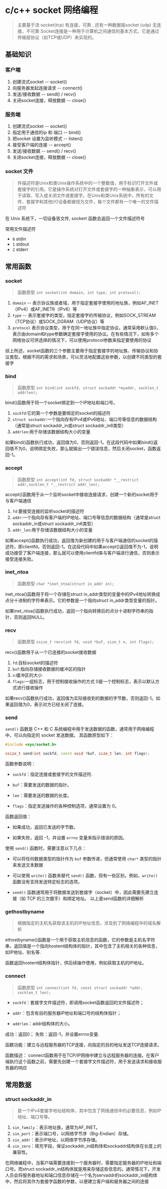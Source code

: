# c/c++ socket 网络编程

> 主要基于流 socket(tcp) 有连接，可靠 , 还有一种数据报socket (udp) 无连接，不可靠
> Socket连接是一种用于计算机之间通信的基本方式，它是通过传输层协议（如TCP或UDP）来实现的。

## 基础知识

### 客户端

1. 创建流式socket   -- socket()
2. 向服务器发起连接请求 -- connect()
3. 发送/接收数据 -- send() / recv()
4. 关闭socket连接，释放数据 -- close()

### 服务端

1. 创建流式socket   -- socket()
2. 指定用于通信的ip 和 端口 -- bind()
3. 把socket 设置为监听模式 -- listen()
4. 接受客户端的连接 -- accept()
5. 发送/接收数据 -- send() / recv()
6. 关闭socket连接，释放数据 -- close()

### socket 文件

> 件描述符是Unix和类Unix操作系统中的一个整数值，用于标识打开文件或套接字的引用。它是操作系统对打开文件或套接字的一种抽象表示，可以用于读取、写入或关闭文件或套接字。在Unix和类Unix系统中，所有的文件、套接字和其他I/O设备都被视为文件，每个文件都有一个唯一的文件描述符

在 Unix 系统下，一切设备皆文件, sockert 函数会返回一个文件描述符号

常用文件描述符

+ `0` stdin
+ `1` stdout
+ `2` stderr

## 常用函数

### socket

> 函数原型 `int socket(int domain, int type, int protocol);`

1. `domain` -- 表示协议族或者域，用于指定套接字使用的地址族，例如AF_INET（IPv4）或AF_INET6（IPv6）等
2. `type` -- 表示套接字的类型，指定套接字的传输协议，例如SOCK_STREAM（TCP协议）或SOCK_DGRAM（UDP协议）等
3. `protocol` 表示协议类型，用于在同一地址族中指定协议。通常采用默认值0，表示由domain和type参数确定套接字使用的协议。在有些情况下，如有多个网络协议可供选择的情况下，可以使用protocol参数来指定要使用的协议

综上所述，socket函数的三个参数主要用于指定套接字的地址族、传输协议和协议类型。根据不同的需求和场景，可以灵活地配置这些参数，以创建不同类型的套接字

### bind

> 函数原型 `int bind(int sockfd, struct sockaddr *myaddr, socklen_t addrlen);`

bind()函数用于将一个socket绑定到一个IP地址和端口号。

1. `sockfd`:它的第一个参数是要绑定的socket的描述符
2. `struct sockaddr`:一个指向存有IPv4或IPv6地址、端口号等信息的数据结构（通常是struct sockaddr_in或struct sockaddr_in6类型）
3. `addrlen`:用于存储该数据结构大小的变量

如果bind()函数执行成功，返回值为0，否则返回-1。在这段代码中如果bind()返回值不为0，说明绑定失败，那么就输出一个错误信息，然后关闭socket，函数返回-1。

### accept

> 函数原型 `int accept(int fd, struct sockaddr *__restrict addr,socklen_t *__restrict addr_len);`

accept()函数用于从一个监听socket中接收连接请求，创建一个新的socket用于与客户端通信

1. `fd`:要接受连接的监听socket的描述符
2. `addr`:一个指向存有客户端的IP地址、端口号等信息的数据结构（通常是struct sockaddr_in或struct sockaddr_in6类型）
3. `addr_len`:用于存储该数据结构大小的变量

如果accept()函数执行成功，返回值为新创建的用于与客户端通信的socket的描述符，即clientfd，否则返回-1。在这段代码中如果accept()返回值不为-1，说明成功接受了客户端连接，那么就可以使用clientfd来与客户端进行通信，否则表示接受连接失败。

### inet_ntoa

> 函数原型 `char *inet_ntoa(struct in_addr in);`

inet_ntoa()函数用于将一个存储在struct in_addr类型的变量中的IPv4地址转换成点分十进制的字符串表示。它的参数是一个指向struct in_addr类型变量的指针。

如果inet_ntoa()函数执行成功，返回一个指向转换后的点分十进制字符串的指针，否则返回NULL。

### recv

> 函数原型 `ssize_t recv(int fd, void *buf, size_t n, int flags);`

recv()函数用于从一个已连接的socket接收数据

1. `fd`:目标socket的描述符
2. `buf`:指向存储接收数据的缓冲区的指针
3. `n`:缓冲区的大小
4. `flags`:一组标志，用于控制接收操作的方式 0是一个控制标志，表示以默认方式进行接收操作

如果recv()函数执行成功，返回值为实际接收到的数据的字节数，否则返回-1。如果返回值为0，表示对方已经关闭了连接。

### send

`send()` 函数是 C++ 和 C 系统编程中用于发送数据的函数，通常用于网络编程中，可以向指定的 socket 发送数据。
其函数原型如下：

```c++
#include <sys/socket.h>

ssize_t send(int sockfd, const void *buf, size_t len, int flags);
```

函数参数说明：

+ `sockfd`：指定连接或套接字的文件描述符.

+ `buf`：需要发送的数据的指针。
+ `len`：需要发送的数据的长度。

+ `flags`：指定发送操作的各种控制选项，通常设置为 0。

函数返回值：

+ 如果成功，返回已发送的字节数。

+ 如果失败，返回 -1，并设置 `errno` 变量来指示错误的原因。

使用 `send()` 函数时，需要注意以下几点：

+ 可以将任何数据类型的指针作为 `buf` 参数传递，但通常使用 `char*` 类型的指针来发送文本数据

+ 可以使用 `write()` 函数来替代 `send()` 函数，但有一些区别，例如，`write()` 函数没有支持发送特定标志的选项。

+ `send()` 函数通常用于将数据发送到套接字（socket）中，因此需要先建立连接（如 TCP 的三次握手）和绑定地址。
以上是send函数的详细解析

### gethostbyname

> 根据指定的主机名获取该主机的IP地址信息，涉及到了网络编程中的域名解析

ethostbyname()函数是一个用于获取主机信息的函数，它的参数是主机名字符串，返回值是一个指向hostent结构体的指针，其中包含了主机相关的各种信息，如IP地址、别名等.

函数返回hostent结构体指针，供后续操作使用，例如获取主机的IP地址。

### connect

> 函数原型 `int connect(int fd, const struct sockaddr *addr, socklen_t len);`

+ `sockfd`：套接字文件描述符，即调用socket函数返回的文件描述符；

+ `addr`：包含有目的服务器IP地址和端口号的结构体指针；
+ `addrlen`：addr结构体的大小。

成功：返回0；
失败：返回-1，并设置errno变量.

函数功能：建立与远程服务器的TCP连接，向指定的目的地址发送TCP连接请求。

函数描述： connect函数用于在TCP/IP网络中建立与远程服务器的连接。在客户端执行这个函数之前，需要先创建一个套接字文件描述符，用于发送请求和接收服务器的响应

## 常用数据

### struct sockaddr_in

> 是一个IPv4套接字地址结构体，其中包含了网络通信中的必要信息，例如IP地址、端口号等。

1. `sin_family`：表示地址族，通常为AF_INET。
2. `sin_port`：表示端口号，以网络字节序（Big-Endian）存储。
3. `sin_addr`：表示IP地址，以网络字节序存储。
4. `sin_zero`：填充字段，保证sockaddr_in结构体和sockaddr结构体在长度上的兼容性。

在网络编程中，当客户端需要连接到一个服务器时，需要指定服务器的IP地址和端口号。而struct sockaddr_in结构体就是用来存储这些信息的。通常情况下，开发人员会将服务器地址和端口信息存储在一个名为servaddr的sockaddr_in结构体中，然后将其作为套接字函数的参数，以便建立客户端和服务器之间的连接
